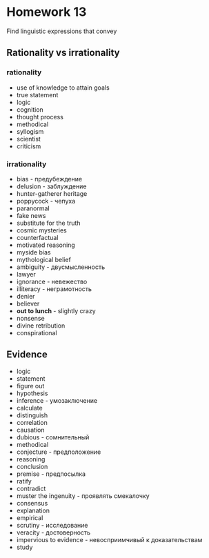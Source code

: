# Homework 13

Find linguistic expressions that convey

## Rationality vs irrationality
### rationality
- use of knowledge to attain goals
- true statement
- logic
- cognition
- thought process
- methodical
- syllogism
- scientist
- criticism

### irrationality
- bias - предубеждение
- delusion - заблуждение
- hunter-gatherer heritage
- poppycock - чепуха
- paranormal
- fake news
- substitute for the truth
- cosmic mysteries
- counterfactual
- motivated reasoning
- myside bias
- mythological belief
- ambiguity - двусмысленность
- lawyer
- ignorance - невежество
- illiteracy - неграмотность
- denier
- believer
- __out to lunch__ - slightly crazy
- nonsense
- divine retribution
- conspirational


## Evidence
- logic
- statement
- figure out
- hypothesis
- inference - умозаключение
- calculate
- distinguish
- correlation
- causation
- dubious - сомнительный
- methodical
- conjecture - предположение
- reasoning
- conclusion
- premise - предпосылка
- ratify
- contradict
- muster the ingenuity - проявлять смекалочку
- consensus
- explanation
- empirical
- scrutiny - исследование
- veracity - достоверность
- impervious to evidence - невосприимчивый к доказательствам
- study

